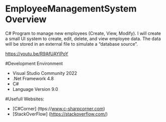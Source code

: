 # EmployeeManagementSystem Overview
C# Program to manage new employees (Create, View, Modify).
I will create a small UI system to create, edit, delete, and view employee data. 
The data will be stored in an external file to simulate a “database source”.

https://youtu.be/R9AfUAYlPoY

#Development Environment

* Visual Studio Community 2022
* .Net Framework 4.8
* C# 
* Language Version 9.0

#Usefull Websites:
* [C#Corner] (ttps://www.c-sharpcorner.com)
* [StackOverFlow] (https://stackoverflow.com/)

